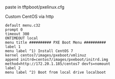 paste in tftpboot/pxelinux.cfg

Custom CentOS via http

```
default menu.c32
prompt 0
timeout 300
ONTIMEOUT local
menu title ########## PXE Boot Menu ##########
label 1
menu label ^1) Install CentOS 7
kernel centos7/images/pxeboot/vmlinuz
append initrd=centos7/images/pxeboot/initrd.img method=http://172.20.1.185/centos7 devfs=nomount
label 2
menu label ^2) Boot from local drive localboot
```